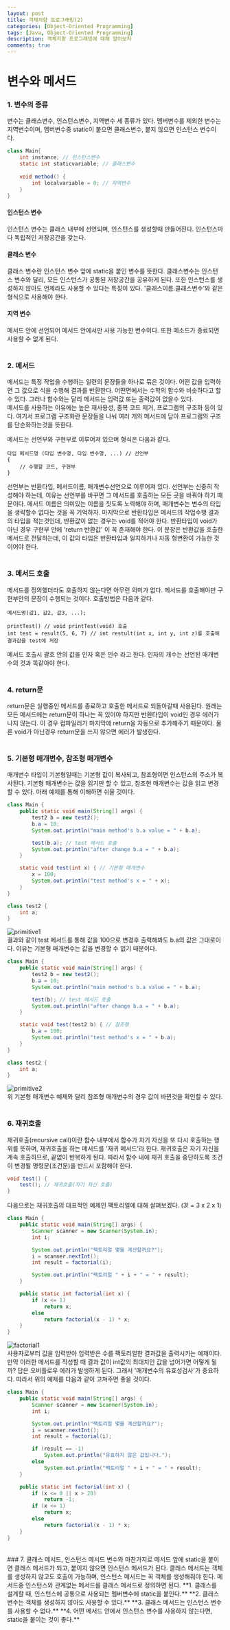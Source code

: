 ```yaml
---
layout: post
title: 객체지향 프로그래밍(2)
categories: [Object-Oriented Programming]
tags: [Java, Object-Oriented Programming]
description: 객체지향 프로그래밍에 대해 알아보자
comments: true
---
```


# **변수와 메서드**  
### 1. 변수의 종류  
변수는 클래스변수, 인스턴스변수, 지역변수 세 종류가 있다. 멤버변수를 제외한 변수는 지역변수이며, 멤버변수중 static이 붙으면 클래스변수, 붙지 않으면 인스턴스 변수이다.  
~~~java
class Main{
	int instance; // 인스턴스변수
	static int staticvariable; // 클래스변수
	
	void method() {
		int localvariable = 0; // 지역변수
	}
}
~~~  
#### **인스턴스 변수**  
인스턴스 변수는 클래스 내부에 선언되며, 인스턴스를 생성할때 만들어진다. 인스턴스마다 독립적인 저장공간을 갖는다.

#### **클래스 변수**  
클래스 변수란 인스턴스 변수 앞에 static을 붙인 변수를 뜻한다. 클래스변수는 인스턴스 변수와 달리, 모든 인스턴스가 공통된 저장공간을 공유하게 된다. 또한 인스턴스를 생성하지 않아도 언제라도 사용할 수 있다는 특징이 있다. '클래스이름.클래스변수'와 같은 형식으로 사용해야 한다.

#### **지역 변수**  
메서드 안에 선언되어 메서드 안에서만 사용 가능한 변수이다. 또한 메소드가 종료되면 사용할 수 없게 된다.  
<br>  
### 2. 메서드  
메서드는 특정 작업을 수행하는 일련의 문장들을 하나로 묶은 것이다. 어떤 값을 입력하면 그 값으로 식을 수행해 결과를 반환한다. 어떤면에서는 수학의 함수와 비슷하다고 할 수 있다. 그러나 함수와는 달리 메서드는 입력값 또는 출력값이 없을수 있다.  
메서드를 사용하는 이유에는 높은 재사용성, 중복 코드 제거, 프로그램의 구조화 등이 있다. 여기서 프로그램 구조화란 문장들을 나눠 여러 개의 메서드에 담아 프로그램의 구조를 단순화하는것을 뜻한다.

메서드는 선언부와 구현부로 이루어져 있으며 형식은 다음과 같다.  
~~~
타입 메서드명 (타입 변수명, 타입 변수명, ...) // 선언부
{
	// 수행할 코드, 구현부
}
~~~  
선언부는 반환타입, 메서드이름, 매개변수선언으로 이루어져 있다. 선언부는 신중히 작성해야 하는데, 이유는 선언부를 바꾸면 그 메서드를 호출하는 모든 곳을 바꿔야 하기 때문이다. 메서드 이름은 의미있는 이름을 짓도록 노력해야 하며, 매개변수는 변수의 타입을 생략할수 없다는 것을 꼭 기억하자. 마지막으로 반환타입은 메서드의 작업수행 결과의 타입을 적는것인데, 반환값이 없는 경우는 void를 적어야 한다. 반환타입이 void가 아닌 경우 구현부 안에 'return 반환값' 이 꼭 존재해야 한다. 이 문장은 반환값을 호출한 메서드로 전달하는데, 이 값의 타입은 반환타입과 일치하거나 자동 형변환이 가능한 것이어야 한다.  
<br>  
### 3. 메서드 호출  
메서드를 정의했더라도 호출하지 않는다면 아무런 의미가 없다. 메서드를 호출해야만 구현부안의 문장이 수행되는 것이다. 호출방법은 다음과 같다.  
~~~
메서드명(값1, 값2, 값3, ...);

printTest() // void printTest(void) 호출
int test = result(5, 6, 7) // int restult(int x, int y, int z)를 호출해 결과값을 test에 저장
~~~  
메서드 호출시 괄호 안의 값을 인자 혹은 인수 라고 한다. 인자의 개수는 선언된 매개변수의 것과 똑같아야 한다.  
<br>  
### 4. return문  
return문은 실행중인 메서드를 종료하고 호출한 메서드로 되돌아갈때 사용된다. 원래는 모든 메서드에는 return문이 하나는 꼭 있어야 하지만 반환타입이 void인 경우 에러가 나지 않는다. 이 경우 컴파일러가 마지막에 return을 자동으로 추가해주기 때문이다. 물론 void가 아닌경우 return문을 쓰지 않으면 에러가 발생한다.  
<br>  
### 5. 기본형 매개변수, 참조형 매개변수  
매개변수 타입이 기본형일때는 기본형 값이 복사되고, 참조형이면 인스턴스의 주소가 복사된다. 기본형 매개변수는 값을 읽기만 할 수 있고, 참조현 매개변수는 값을 읽고 변경할 수 있다. 아래 예제를 통해 이해하면 쉬울 것이다.  
~~~java
class Main {
	public static void main(String[] args) {
		test2 b = new test2();
		b.a = 10;
		System.out.println("main method's b.a value = " + b.a);

		test(b.a); // test 메서드 호출
		System.out.println("after change b.a = " + b.a);
	}

	static void test(int x) { // 기본형 매개변수
		x = 100;
		System.out.println("test method's x = " + x);
	}
}

class test2 {
	int a;
}
~~~  
![primitive1](https://user-images.githubusercontent.com/36055500/55635157-fed01100-57fa-11e9-886a-df9bfc3903d7.JPG)  
결과와 같이 test 메서드를 통해 값을 100으로 변경후 출력해봐도 b.a의 값은 그대로이다. 이유는 기본형 매개변수는 값을 변경할 수 없기 때문이다.  
~~~java
class Main {
	public static void main(String[] args) {
		test2 b = new test2();
		b.a = 10;
		System.out.println("main method's b.a value = " + b.a);

		test(b); // test 메서드 호출
		System.out.println("after change b.a = " + b.a);
	}

	static void test(test2 b) { // 참조형
		b.a = 100;
		System.out.println("test method's x = " + b.a);
	}
}

class test2 {
	int a;
}
~~~  
![primitive2](https://user-images.githubusercontent.com/36055500/55635310-58d0d680-57fb-11e9-87c1-50b69e67e94e.JPG)  
위 기본형 매개변수 예제와 달리 참조형 매개변수의 경우 값이 바뀐것을 확인할 수 있다.  
<br>  
### 6. 재귀호출  
재귀호출(recursive call)이란 함수 내부에서 함수가 자기 자신을 또 다시 호출하는 행위를 뜻하며, 재귀호출을 하는 메서드를 '재귀 메서드'라 한다. 재귀호출은 자기 자신을 계속 호출하므로, 끝없이 반복하게 된다. 따라서 함수 내에 재귀 호출을 중단하도록 조건이 변경될 명령문(조건문)을 반드시 포함해야 한다.  
~~~java
void test() {
	test(); // 재귀호출(자기 자신 호출)
}
~~~  
다음으로는 재귀호출의 대표적인 예제인 팩토리얼에 대해 살펴보겠다. (3! = 3 x 2 x 1)
~~~java
class Main {
	public static void main(String[] args) {
		Scanner scanner = new Scanner(System.in);
		int i;

		System.out.println("팩토리얼 몇을 계산할까요?");
		i = scanner.nextInt();
		int result = factorial(i);

		System.out.println("팩토리얼 " + i + " = " + result);
	}

	public static int factorial(int x) {
		if (x <= 1)
			return x;
		else
			return factorial(x - 1) * x;
	}
}
~~~  
![factorial1](https://user-images.githubusercontent.com/36055500/55671087-0f4dbd80-58c7-11e9-8911-3fa452293f97.JPG)  
사용자로부터 값을 입력받아 입력받은 수를 팩토리얼한 결과값을 출력시키는 예제이다. 만약 이러한 메서드를 작성할 때 결과 값이 int값의 최대치인 값을 넘어가면 어떻게 될까? 답은 오버플로우 에러가 발생하게 된다. 그래서 '매개변수의 유효성검사'가 중요하다. 따라서 위의 예제를 다음과 같이 고쳐주면 좋을 것이다.
~~~java
class Main {
	public static void main(String[] args) {
		Scanner scanner = new Scanner(System.in);
		int i;

		System.out.println("팩토리얼 몇을 계산할까요?");
		i = scanner.nextInt();
		int result = factorial(i);

		if (result == -1)
			System.out.println("유효하지 않은 값입니다.");
		else
			System.out.println("팩토리얼 " + i + " = " + result);
	}

	public static int factorial(int x) {
		if (x <= 0 || x > 20)
			return -1;
		if (x <= 1)
			return x;
		else
			return factorial(x - 1) * x;
	}
}
~~~  
<br>  
### 7. 클래스 메서드, 인스턴스 메서드  
변수와 마찬가지로 메서드 앞에 static을 붙이면 클래스 메서드가 되고, 붙이지 않으면 인스턴스 메서드가 된다. 클래스 메서드는 객체를 생성하지 않고도 호출이 가능하며, 인스턴스 메서드는 꼭 객체를 생성해줘야 한다. 메서드중 인스턴스와 관계없는 메서드를 클래스 메서드로 정의하면 된다.  
**1. 클래스를 설계할 때, 인스턴스에 공통으로 사용되는 멤버변수에 static을 붙인다.**  
**2. 클래스 변수는 객체를 생성하지 않아도 사용할 수 있다.**  
**3. 클래스 메서드는 인스턴스 변수를 사용할 수 없다.**  
**4. 어떤 메서드 안에서 인스턴스 변수를 사용하지 않는다면, static을 붙이는 것이 좋다.**

